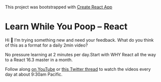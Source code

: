 This project was bootstrapped with [Create React App](https://github.com/facebookincubator/create-react-app)

# Learn While You Poop – React

Hi 👋 I’m trying something new and need your feedback. What do you think of this as a format for a daily 2min video?

No pressure learning at 2 minutes per day.Start with WHY React all the way to a React 16.3 master in a month.

Follow along [on YouTube](https://www.youtube.com/SwizecTeller) or [this Twitter thread](https://twitter.com/Swizec/status/981932124231024640) to watch the videos every day at about 9:30am Pacific.
